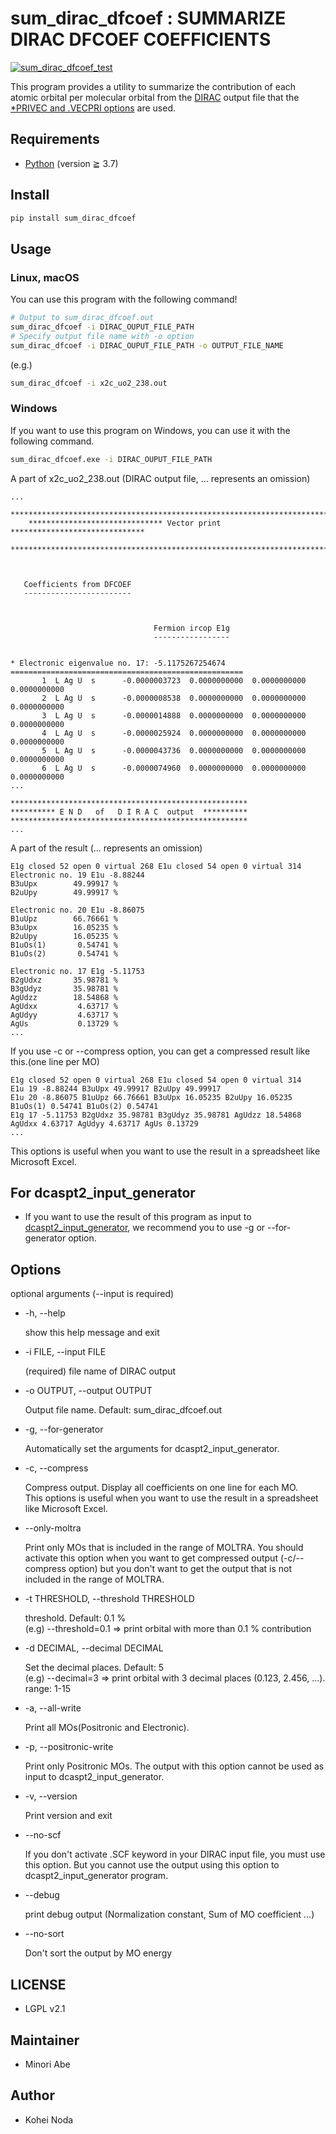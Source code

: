 # sum_dirac_dfcoef : SUMMARIZE DIRAC DFCOEF COEFFICIENTS

[![sum_dirac_dfcoef_test](https://github.com/kohei-noda-qcrg/sum_dirac_dfcoef/actions/workflows/test.yml/badge.svg)](https://github.com/kohei-noda-qcrg/sum_dirac_dfcoef/actions/workflows/test.yml)

This program provides a utility to summarize the contribution of each atomic orbital per molecular orbital from the [DIRAC](http://diracprogram.org/doku.php) output file that the [*PRIVEC and .VECPRI options](http://www.diracprogram.org/doc/release-22/manual/analyze/privec.html) are used.

## Requirements

- [Python](https://python.org) (version ≧ 3.7)

## Install

```sh
pip install sum_dirac_dfcoef
```

## Usage

### Linux, macOS

You can use this program with the following command!

```sh
# Output to sum_dirac_dfcoef.out
sum_dirac_dfcoef -i DIRAC_OUPUT_FILE_PATH
# Specify output file name with -o option
sum_dirac_dfcoef -i DIRAC_OUPUT_FILE_PATH -o OUTPUT_FILE_NAME
```

(e.g.)

```sh
sum_dirac_dfcoef -i x2c_uo2_238.out
```

### Windows

If you want to use this program on Windows, you can use it with the following command.

```sh
sum_dirac_dfcoef.exe -i DIRAC_OUPUT_FILE_PATH
```

A part of x2c_uo2_238.out (DIRAC output file, ... represents an omission)

```out
...
    **************************************************************************
    ****************************** Vector print ******************************
    **************************************************************************



   Coefficients from DFCOEF
   ------------------------



                                Fermion ircop E1g
                                -----------------


* Electronic eigenvalue no. 17: -5.1175267254674
====================================================
       1  L Ag U  s      -0.0000003723  0.0000000000  0.0000000000  0.0000000000
       2  L Ag U  s      -0.0000008538  0.0000000000  0.0000000000  0.0000000000
       3  L Ag U  s      -0.0000014888  0.0000000000  0.0000000000  0.0000000000
       4  L Ag U  s      -0.0000025924  0.0000000000  0.0000000000  0.0000000000
       5  L Ag U  s      -0.0000043736  0.0000000000  0.0000000000  0.0000000000
       6  L Ag U  s      -0.0000074960  0.0000000000  0.0000000000  0.0000000000
...

*****************************************************
********** E N D   of   D I R A C  output  **********
*****************************************************
...
```

A part of the result (... represents an omission)

```out
E1g closed 52 open 0 virtual 268 E1u closed 54 open 0 virtual 314 
Electronic no. 19 E1u -8.88244
B3uUpx        49.99917 %
B2uUpy        49.99917 %

Electronic no. 20 E1u -8.86075
B1uUpz        66.76661 %
B3uUpx        16.05235 %
B2uUpy        16.05235 %
B1uOs(1)       0.54741 %
B1uOs(2)       0.54741 %

Electronic no. 17 E1g -5.11753
B2gUdxz       35.98781 %
B3gUdyz       35.98781 %
AgUdzz        18.54868 %
AgUdxx         4.63717 %
AgUdyy         4.63717 %
AgUs           0.13729 %
...
```

If you use -c or --compress option, you can get a compressed result like this.(one line per MO)

```out
E1g closed 52 open 0 virtual 268 E1u closed 54 open 0 virtual 314 
E1u 19 -8.88244 B3uUpx 49.99917 B2uUpy 49.99917
E1u 20 -8.86075 B1uUpz 66.76661 B3uUpx 16.05235 B2uUpy 16.05235 B1uOs(1) 0.54741 B1uOs(2) 0.54741
E1g 17 -5.11753 B2gUdxz 35.98781 B3gUdyz 35.98781 AgUdzz 18.54868 AgUdxx 4.63717 AgUdyy 4.63717 AgUs 0.13729
...
```

This options is useful when you want to use the result in a spreadsheet like Microsoft Excel.

## For dcaspt2_input_generator

- If you want to use the result of this program as input to [dcaspt2_input_generator](https://github.com/RQC-HU/dcaspt2_input_generator), we recommend you to use -g or --for-generator option.

## Options

optional arguments (--input is required)

- -h, --help

  show this help message and exit

- -i FILE, --input FILE

  (required) file name of DIRAC output

- -o OUTPUT, --output OUTPUT

  Output file name. Default: sum_dirac_dfcoef.out

- -g, --for-generator

  Automatically set the arguments for dcaspt2_input_generator.

- -c, --compress

  Compress output. Display all coefficients on one line for each MO.  
  This options is useful when you want to use the result in a spreadsheet like Microsoft Excel.

- --only-moltra

  Print only MOs that is included in the range of MOLTRA. You should activate this option when you want to get compressed output (-c/--compress option) but you don't want to get the output that is not included in the range of MOLTRA.

- -t THRESHOLD, --threshold THRESHOLD

  threshold. Default: 0.1 %  
  (e.g) --threshold=0.1 => print orbital with more than 0.1 % contribution

- -d DECIMAL, --decimal DECIMAL

  Set the decimal places. Default: 5  
  (e.g) --decimal=3 => print orbital with 3 decimal places (0.123, 2.456, ...). range: 1-15

- -a, --all-write

  Print all MOs(Positronic and Electronic).

- -p, --positronic-write

  Print only Positronic MOs. The output with this option cannot be used as input to dcaspt2_input_generator.

- -v, --version

  Print version and exit

- --no-scf

  If you don't activate .SCF keyword in your DIRAC input file, you must use this option.
  But you cannot use the output using this option to dcaspt2_input_generator program.

- --debug

  print debug output (Normalization constant, Sum of MO coefficient ...)

- --no-sort

  Don't sort the output by MO energy

## LICENSE

- LGPL v2.1

## Maintainer

- Minori Abe

## Author

- Kohei Noda
